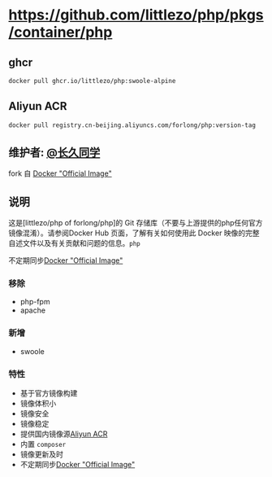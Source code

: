 # https://github.com/littlezo/php/pkgs/container/php

## ghcr
```sh
docker pull ghcr.io/littlezo/php:swoole-alpine
```

## Aliyun ACR
```sh
docker pull registry.cn-beijing.aliyuncs.com/forlong/php:version-tag
```


## 维护者: [@长久同学](https://github.com/littlezo/php)

fork 自 [Docker "Official Image"](https://github.com/docker-library/php) 

## 说明
这是[littlezo/php of forlong/php]的 Git 存储库（不要与上游提供的php任何官方镜像混淆）。请参阅Docker Hub 页面，了解有关如何使用此 Docker 映像的完整自述文件以及有关贡献和问题的信息。`php`

不定期同步[Docker "Official Image"](https://github.com/docker-library/php)

### 移除
  - php-fpm
  - apache
  
### 新增
  - swoole
 
### 特性
  - 基于官方镜像构建
  - 镜像体积小
  - 镜像安全
  - 镜像稳定
  - 提供国内镜像源[Aliyun ACR](https://cr.console.aliyun.com/cn-beijing/instances/repositories)
  - 内置 `composer`
  - 镜像更新及时
  - 不定期同步[Docker "Official Image"](https://github.com/docker-library/php)

